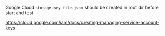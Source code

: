 Google Cloud `storage-key-file.json` should be created in root dir before start and test

https://cloud.google.com/iam/docs/creating-managing-service-account-keys